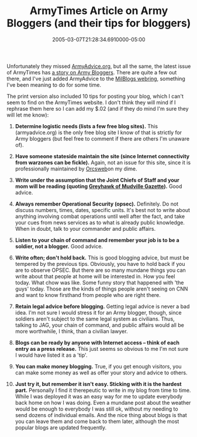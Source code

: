 ﻿---
title: ArmyTimes Article on Army Bloggers (and their tips for bloggers)
date: "2005-03-07T21:28:34.6910000-05:00"
description: Unfortunately, they missed ArmyAdvice.org but all the same, the
featuredImage: /img/default-post-image.jpg
---

Unfortunately they missed [ArmyAdvice.org](http://armyadvice.org/), but all the same, the latest issue of ArmyTimes has [a story on Army Bloggers](http://www.armytimes.com/story.php?f=1-292925-700605.php). There are quite a few out there, and I've just added ArmyAdvice to the [MilBlogs webring](http://www.ringsurf.com/netring?ring=MiliBlogs;id=95;action=list), something I've been meaning to do for some time.

The print version also included 10 tips for posting your blog, which I can't seem to find on the ArmyTimes website. I don't think they will mind if I rephrase them here so I can add my $.02 (and if they do mind I'm sure they will let me know):



1. **Determine logistic needs (lists a few free blog sites).** This (armyadvice.org) is the only free blog site I know of that is strictly for Army bloggers (but feel free to comment if there are others I'm unaware of).

2. **Have someone stateside maintain the site (since Internet connectivity from warzones can be fickle).** Again, not an issue for this site, since it is professionally maintained by [Orcsweb](http://www.orcsweb.com/)on my dime.

3. **Write under the assumption that the Joint Chiefs of Staff and your mom will be reading (quoting [Greyhawk of Mudville Gazette](http://www.mudvillegazette.com/)).** Good advice.

4. **Always remember Operational Security (opsec).** Definitely. Do not discuss numbers, times, dates, specific units. It's best not to write about anything involving combat operations until well after the fact, and take your cues from news services as to what is already public knowledge. When in doubt, talk to your commander and public affairs.

5. **Listen to your chain of command and remember your job is to be a soldier, not a blogger.** Good advice.

6. **Write often; don't hold back.** This is good blogging advice, but must be tempered by the previous tips. Obviously, you have to hold back if you are to observe OPSEC. But there are so many mundane things you can write about that people at home will be interested in. How you feel today. What chow was like. Some funny story that happened with 'the guys' today. Those are the kinds of things people aren't seeing on CNN and want to know firsthand from people who are right there.

7. **Retain legal advice before blogging.** Getting legal advice is never a bad idea. I'm not sure I would stress it for an Army blogger, though, since soldiers aren't subject to the same legal system as civilians. Thus, talking to JAG, your chain of command, and public affairs would all be more worthwhile, I think, than a civilian lawyer.

8. **Blogs can be ready by anyone with Internet access – think of each entry as a press release.** This just seems so obvious to me I'm not sure I would have listed it as a 'tip'.

9. **You can make money blogging.** True, if you get enough visitors, you can make some money as well as offer your story and advice to others.

10. **Just try it, but remember it isn't easy. Sticking with it is the hardest part.** Personally I find it therepeutic to write in my blog from time to time. While I was deployed it was an easy way for me to update everybody back home on how I was doing. Even a mundane post about the weather would be enough to everybody I was still ok, without my needing to send dozens of individual emails. And the nice thing about blogs is that you can leave them and come back to them later, although the most popular blogs are updated frequently.

